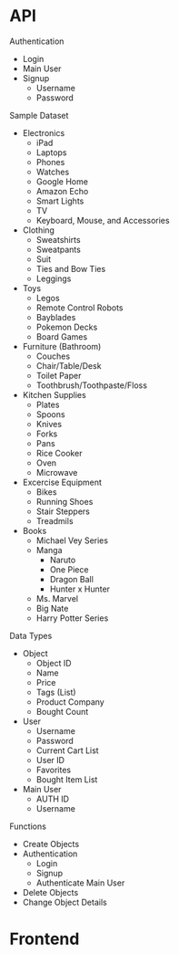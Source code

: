 # API
Authentication
- Login
- Main User
- Signup
  - Username
  - Password

Sample Dataset
- Electronics
  - iPad
  - Laptops
  - Phones
  - Watches
  - Google Home
  - Amazon Echo
  - Smart Lights
  - TV
  - Keyboard, Mouse, and Accessories
- Clothing
  - Sweatshirts
  - Sweatpants
  - Suit
  - Ties and Bow Ties
  - Leggings
- Toys
  - Legos
  - Remote Control Robots
  - Bayblades
  - Pokemon Decks
  - Board Games
- Furniture (Bathroom)
  - Couches
  - Chair/Table/Desk
  - Toilet Paper
  - Toothbrush/Toothpaste/Floss
- Kitchen Supplies
  - Plates
  - Spoons
  - Knives
  - Forks
  - Pans
  - Rice Cooker
  - Oven 
  - Microwave
- Excercise Equipment
  - Bikes
  - Running Shoes
  - Stair Steppers
  - Treadmils
- Books
  - Michael Vey Series
  - Manga
    - Naruto
    - One Piece
    - Dragon Ball
    - Hunter x Hunter
  - Ms. Marvel
  - Big Nate
  - Harry Potter Series

Data Types
- Object
  - Object ID
  - Name
  - Price
  - Tags (List)
  - Product Company
  - Bought Count
- User
  - Username
  - Password
  - Current Cart List
  - User ID
  - Favorites
  - Bought Item List
- Main User
  - AUTH ID
  - Username

Functions
- Create Objects
- Authentication
  - Login
  - Signup
  - Authenticate Main User
- Delete Objects
- Change Object Details

# Frontend